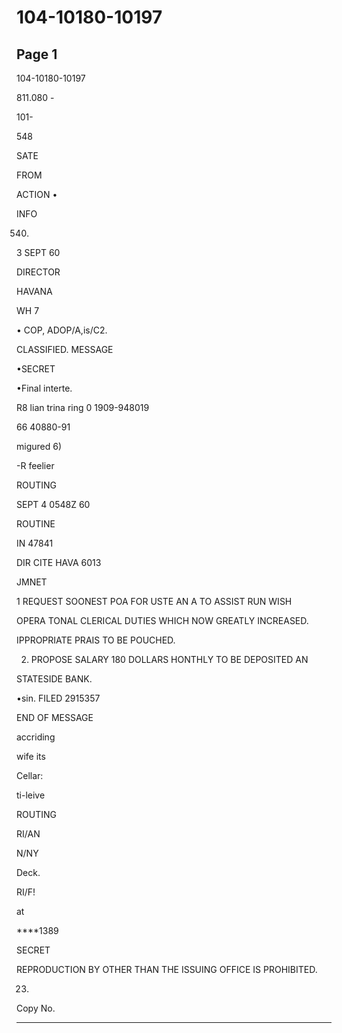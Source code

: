 # 104-10180-10197

## Page 1

104-10180-10197

811.080 -

101-

548

SATE

FROM

ACTION •

INFO

540.

3 SEPT 60

DIRECTOR

HAVANA

WH 7

• COP, ADOP/A,is/C2.

CLASSIFIED. MESSAGE

•SECRET

•Final interte.

R8 lian trina ring 0 1909-948019

66 40880-91

migured 6)

-R feelier

ROUTING

SEPT 4 0548Z 60

ROUTINE

IN 47841

DIR CITE HAVA 6013

JMNET

1 REQUEST SOONEST POA FOR USTE AN A TO ASSIST RUN WISH

OPERA TONAL CLERICAL DUTIES WHICH NOW GREATLY INCREASED.

IPPROPRIATE PRAIS TO BE POUCHED.

2. PROPOSE SALARY 180 DOLLARS HONTHLY TO BE DEPOSITED AN

STATESIDE BANK.

•sin. FILED 2915357

END OF MESSAGE

accriding

wife its

Cellar:

ti-leive

ROUTING

RI/AN

N/NY

Deck.

RI/F!

at

****1389

SECRET

REPRODUCTION BY OTHER THAN THE ISSUING OFFICE IS PROHIBITED.

23)

Copy No.

---


